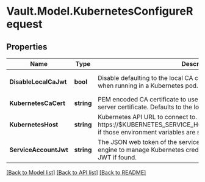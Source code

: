 # Vault.Model.KubernetesConfigureRequest

## Properties

Name | Type | Description | Notes
------------ | ------------- | ------------- | -------------
**DisableLocalCaJwt** | **bool** | Disable defaulting to the local CA certificate and service account JWT when running in a Kubernetes pod. | [optional] [default to false]
**KubernetesCaCert** | **string** | PEM encoded CA certificate to use to verify the Kubernetes API server certificate. Defaults to the local pod&#x27;s CA if found. | [optional] 
**KubernetesHost** | **string** | Kubernetes API URL to connect to. Defaults to https://$KUBERNETES_SERVICE_HOST:KUBERNETES_SERVICE_PORT if those environment variables are set. | [optional] 
**ServiceAccountJwt** | **string** | The JSON web token of the service account used by the secret engine to manage Kubernetes credentials. Defaults to the local pod&#x27;s JWT if found. | [optional] 

[[Back to Model list]](../README.md#documentation-for-models) [[Back to API list]](../README.md#documentation-for-api-endpoints) [[Back to README]](../README.md)

